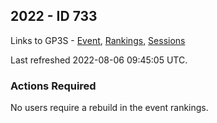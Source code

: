 ## 2022  - ID 733

Links to GP3S - [Event](https://www.gps-speedsurfing.com/default.aspx?mnu=event&val=733), [Rankings](https://www.gps-speedsurfing.com/default.aspx?mnu=eventranking&val=733), [Sessions](https://www.gps-speedsurfing.com/default.aspx?mnu=eventsessions&val=733)

Last refreshed 2022-08-06 09:45:05 UTC.

### Actions Required

No users require a rebuild in the event rankings.

